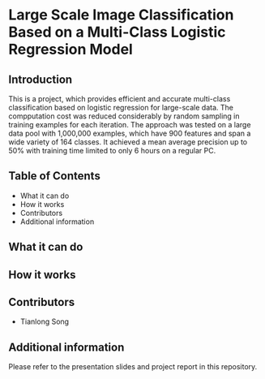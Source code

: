 Large Scale Image Classification Based on a Multi-Class Logistic Regression Model
=======================

## Introduction
This is a project, which provides efficient and accurate multi-class classification based on logistic regression for large-scale data. The compputation cost was reduced considerably by random sampling in training examples for each iteration. The approach was tested on a large data pool with 1,000,000 examples, which have 900 features and span a wide variety of 164 classes. It achieved a mean average precision up to 50% with training time limited to only 6 hours on a regular PC.

## Table of Contents
* What it can do
* How it works
* Contributors
* Additional information

## What it can do

## How it works

## Contributors
* Tianlong Song

## Additional information
Please refer to the presentation slides and project report in this repository.

